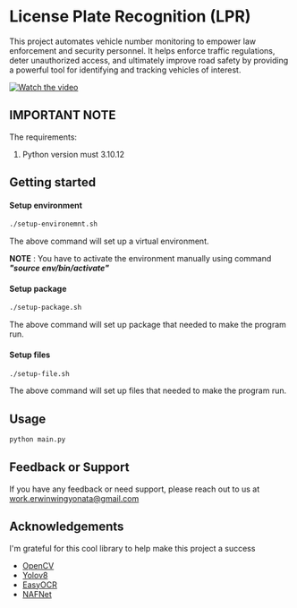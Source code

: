 # License Plate Recognition (LPR)
This project automates vehicle number monitoring to empower law enforcement and security personnel. It helps enforce traffic regulations, deter unauthorized access, and ultimately improve road safety by providing a powerful tool for identifying and tracking vehicles of interest.

[![Watch the video](https://img.youtube.com/vi/x91MPoITQ3I/hqdefault.jpg)](https://www.youtube.com/watch?v=x91MPoITQ3I)

## IMPORTANT NOTE
The requirements:
1. Python version must 3.10.12

## Getting started
#### Setup environment
```bash
./setup-environemnt.sh
```
The above command will set up a virtual environment.

**NOTE** : You have to activate the environment manually using command ***"source env/bin/activate"***

#### Setup package
```bash
./setup-package.sh
```
The above command will set up package that needed to make the program run.

#### Setup files
```bash
./setup-file.sh
```
The above command will set up files that needed to make the program run.

## Usage
```bash
python main.py
```

## Feedback or Support
If you have any feedback or need support, please reach out to us at work.erwinwingyonata@gmail.com

## Acknowledgements
I'm grateful for this cool library to help make this project a success

 - [OpenCV](https://opencv.org/)
 - [Yolov8](https://github.com/ultralytics/ultralytics)
 - [EasyOCR](https://github.com/JaidedAI/EasyOCR)
 - [NAFNet](https://github.com/megvii-research/NAFNet)

